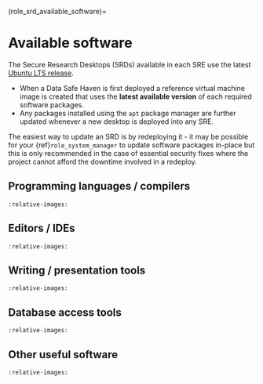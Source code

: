 (role_srd_available_software)=

# Available software

The Secure Research Desktops (SRDs) available in each SRE use the latest [Ubuntu LTS release](https://wiki.ubuntu.com/Releases).

- When a Data Safe Haven is first deployed a reference virtual machine image is created that uses the **latest available version** of each required software packages.
- Any packages installed using the `apt` package manager are further updated whenever a new desktop is deployed into any SRE.

The easiest way to update an SRD is by redeploying it - it may be possible for your {ref}`role_system_manager` to update software packages in-place but this is only recommended in the case of essential security fixes where the project cannot afford the downtime involved in a redeploy.

## Programming languages / compilers

```{include} snippets/software_languages.partial.md
:relative-images:
```

## Editors / IDEs

```{include} snippets/software_editors.partial.md
:relative-images:
```

## Writing / presentation tools

```{include} snippets/software_presentation.partial.md
:relative-images:
```

## Database access tools

```{include} snippets/software_database.partial.md
:relative-images:
```

## Other useful software

```{include} snippets/software_other.partial.md
:relative-images:
```
